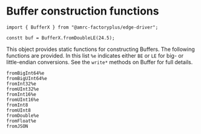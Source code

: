 # Buffer construction functions

    import { BufferX } from "@amrc-factoryplus/edge-driver";

    constt buf = BufferX.fromDoubleLE(24.5);

This object provides static functions for constructing Buffers. The
following functions are provided. In this list `%e` indicates either
`BE` or `LE` for big- or little-endian conversions. See the `write*`
methods on Buffer for full details.

    fromBigInt64%e
    fromBigUInt64%e
    fromInt32%e
    fromUInt32%e
    fromInt16%e
    fromUInt16%e
    fromInt8
    fromUInt8
    fromDouble%e
    fromFloat%e
    fromJSON
